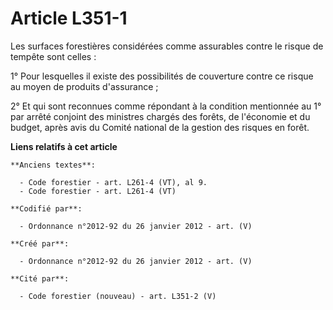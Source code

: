 # Article L351-1

Les surfaces forestières considérées comme assurables contre le risque de tempête sont celles :

1° Pour lesquelles il existe des possibilités de couverture contre ce risque au moyen de produits d'assurance ;

2° Et qui sont reconnues comme répondant à la condition mentionnée au 1° par arrêté conjoint des ministres chargés des
forêts, de l'économie et du budget, après avis du Comité national de la gestion des risques en forêt.

**Liens relatifs à cet article**

	**Anciens textes**:

	  - Code forestier - art. L261-4 (VT), al 9.
	  - Code forestier - art. L261-4 (VT)

	**Codifié par**:

	  - Ordonnance n°2012-92 du 26 janvier 2012 - art. (V)

	**Créé par**:

	  - Ordonnance n°2012-92 du 26 janvier 2012 - art. (V)

	**Cité par**:

	  - Code forestier (nouveau) - art. L351-2 (V)

